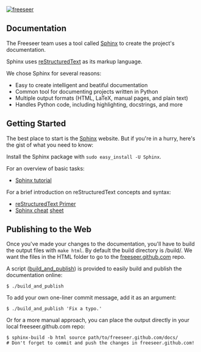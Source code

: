 [![freeseer](https://github.com/Freeseer/freeseer.github.com/raw/master/img/banner.png
"Freeseer by FOSSLC")](http://freeseer.github.com)

Documentation
-------------

The Freeseer team uses a tool called [Sphinx](http://sphinx.pocoo.org) to create
the project's documentation.

Sphinx uses [reStructuredText](http://docutils.sf.net/rst.html) as its markup
language.

We chose Sphinx for several reasons:

* Easy to create intelligent and beatiful documentation
* Common tool for documenting projects written in Python
* Multiple output formats (HTML, LaTeX, manual pages, and plain text)
* Handles Python code, including highlighting, docstrings, and more

Getting Started
---------------
The best place to start is the [Sphinx](http://sphinx.pocoo.org) website.
But if you're in a hurry, here's the gist of what you need to know:

Install the Sphinx package with `sudo easy_install -U Sphinx`.

For an overview of basic tasks:

* [Sphinx tutorial](http://sphinx.pocoo.org/tutorial.html)

For a brief introduction on reStructuredText concepts and syntax:

* [reStructuredText Primer](http://sphinx.pocoo.org/rest.html)
* [Sphinx cheat](http://matplotlib.sourceforge.net/sampledoc/cheatsheet.html)
  [sheet](http://openalea.gforge.inria.fr/doc/openalea/doc/_build/html/source/sphinx/rest_syntax.html)

Publishing to the Web
---------------------

Once you've made your changes to the documentation, you'll have to build the
output files with `make html`. By default the build directory is /build/.
We want the files in the HTML folder to go to the
[freeseer.github.com](https://github.com/Freeseer/freeseer.github.com) repo.


A script ([build_and_publish](https://github.com/Freeseer/freeseer-docs/blob/master/publish.sh))
is provided to easily build and publish the documentation online:

    $ ./build_and_publish

To add your own one-liner commit message, add it as an argument:

    $ ./build_and_publish 'Fix a typo.'

Or for a more manual approach, you can place the output directly in your local freeseer.github.com repo:

    $ sphinx-build -b html source path/to/freeseer.github.com/docs/
    # Don't forget to commit and push the changes in freeseer.github.com!
